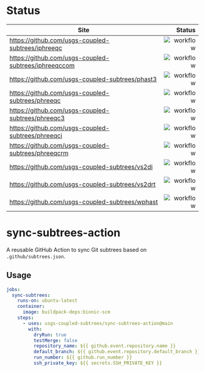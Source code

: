 # Status

| Site                                                 |                                                                                                    Status |
|------------------------------------------------------|----------------------------------------------------------------------------------------------------------:|
| https://github.com/usgs-coupled-subtrees/iphreeqc    | ![workflow](https://github.com/usgs-coupled-subtrees/iphreeqc/actions/workflows/subtree.yml/badge.svg)    |
| https://github.com/usgs-coupled-subtrees/iphreeqccom | ![workflow](https://github.com/usgs-coupled-subtrees/iphreeqccom/actions/workflows/subtree.yml/badge.svg) |
| https://github.com/usgs-coupled-subtrees/phast3      |      ![workflow](https://github.com/usgs-coupled-subtrees/phast3/actions/workflows/subtree.yml/badge.svg) |
| https://github.com/usgs-coupled-subtrees/phreeqc     |     ![workflow](https://github.com/usgs-coupled-subtrees/phreeqc/actions/workflows/subtree.yml/badge.svg) |
| https://github.com/usgs-coupled-subtrees/phreeqc3    |    ![workflow](https://github.com/usgs-coupled-subtrees/phreeqc3/actions/workflows/subtree.yml/badge.svg) |
| https://github.com/usgs-coupled-subtrees/phreeqci    | ![workflow](https://github.com/usgs-coupled-subtrees/phreeqci/actions/workflows/subtree.yml/badge.svg)    |
| https://github.com/usgs-coupled-subtrees/phreeqcrm   |   ![workflow](https://github.com/usgs-coupled-subtrees/phreeqcrm/actions/workflows/subtree.yml/badge.svg) |
| https://github.com/usgs-coupled-subtrees/vs2di       |   ![workflow](https://github.com/usgs-coupled-subtrees/phreeqcrm/actions/workflows/subtree.yml/badge.svg) |
| https://github.com/usgs-coupled-subtrees/vs2drt      | ![workflow](https://github.com/usgs-coupled-subtrees/vs2drt/actions/workflows/subtree.yml/badge.svg)      |
| https://github.com/usgs-coupled-subtrees/wphast      |      ![workflow](https://github.com/usgs-coupled-subtrees/wphast/actions/workflows/subtree.yml/badge.svg) |


# sync-subtrees-action

A reusable GitHub Action to sync Git subtrees based on `.github/subtrees.json`.

## Usage

```yaml
jobs:
  sync-subtrees:
    runs-on: ubuntu-latest
    container:
      image: buildpack-deps:bionic-scm
    steps:
      - uses: usgs-coupled-subtrees/sync-subtrees-action@main
        with:
          dryRun: true
          testMerge: false
          repository_name: ${{ github.event.repository.name }}
          default_branch: ${{ github.event.repository.default_branch }}
          run_number: ${{ github.run_number }}
          ssh_private_key: ${{ secrets.SSH_PRIVATE_KEY }}
        
